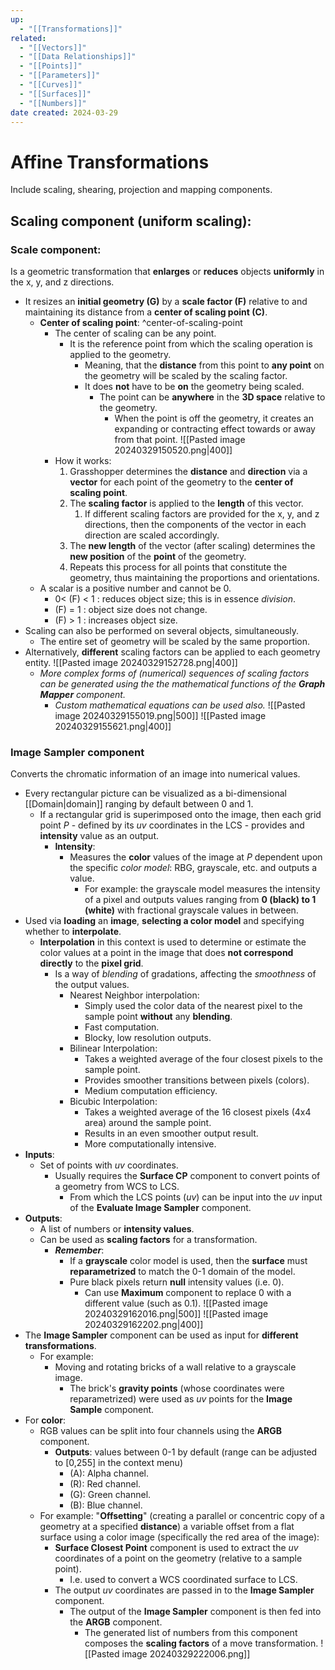 ```yaml
---
up:
  - "[[Transformations]]"
related:
  - "[[Vectors]]"
  - "[[Data Relationships]]"
  - "[[Points]]"
  - "[[Parameters]]"
  - "[[Curves]]"
  - "[[Surfaces]]"
  - "[[Numbers]]"
date created: 2024-03-29
---
```

# Affine Transformations
Include scaling, shearing, projection and mapping components.

## Scaling component (uniform scaling):

### Scale component:
Is a geometric transformation that **enlarges** or **reduces** objects **uniformly** in the x, y, and z directions. 
- It resizes an **initial geometry (G)** by a **scale factor (F)** relative to and maintaining its distance from a **center of scaling point (C)**. 
	- **Center of scaling point**: ^center-of-scaling-point
		- The center of scaling can be any point.
			- It is the reference point from which the scaling operation is applied to the geometry. 
				- Meaning, that the **distance** from this point to **any point** on the geometry will be scaled by the scaling factor.
				- It does **not** have to be **on** the geometry being scaled. 
					- The point can be **anywhere** in the **3D space** relative to the geometry. 
						- When the point is off the geometry, it creates an expanding or contracting effect towards or away from that point. 
							![[Pasted image 20240329150520.png|400]]
		- How it works:
			1. Grasshopper determines the **distance** and **direction** via a **vector** for each point of the geometry to the **center of scaling point**.
			2. The **scaling factor** is applied to the **length** of this vector.
				1. If different scaling factors are provided for the x, y, and z directions, then the components of the vector in each direction are scaled accordingly. 
			3. The **new length** of the vector (after scaling) determines the **new position** of the **point** of the geometry. 
			4. Repeats this process for all points that constitute the geometry, thus maintaining the proportions and orientations. 
	- A scalar is a positive number and cannot be 0. 
		- 0< (F) < 1 : reduces object size; this is in essence *division*.
		- (F) = 1 : object size does not change.
		- (F) > 1 : increases object size.
- Scaling can also be performed on several objects, simultaneously. 
	- The entire set of geometry will be scaled by the same proportion. 
- Alternatively, **different** scaling factors can be applied to each geometry entity. 
	![[Pasted image 20240329152728.png|400]]
	- *More complex forms of (numerical) sequences of scaling factors can be generated using the the mathematical functions of the **Graph Mapper** component.*
		- *Custom mathematical equations can be used also.*
			![[Pasted image 20240329155019.png|500]]
			![[Pasted image 20240329155621.png|400]]


### Image Sampler component
Converts the chromatic information of an image into numerical values.
- Every rectangular picture can be visualized as a bi-dimensional [[Domain|domain]] ranging by default between 0 and 1. 
	- If a rectangular grid is superimposed onto the image, then each grid point *P* - defined by its *uv* coordinates in the LCS - provides and **intensity** value as an output.
		- **Intensity**: 
			- Measures the **color** values of the image at *P* dependent upon the specific *color model*: RBG, grayscale, etc.  and outputs a value.
				- For example: the grayscale model measures the intensity of a pixel and outputs values ranging from **0 (black) to 1 (white)** with fractional grayscale values in between. 
- Used via **loading** an **image**, **selecting a color model** and specifying whether to **interpolate**. 
	- **Interpolation** in this context is used to determine or estimate the color values at a point in the image that does **not correspond directly** to the **pixel grid**. 
		- Is a way of *blending* of gradations, affecting the *smoothness* of the output values.
			- Nearest Neighbor interpolation: 
				- Simply used the color data of the nearest pixel to the sample point **without** any **blending**. 
				- Fast computation.
				- Blocky, low resolution outputs.
			- Bilinear Interpolation: 
				- Takes a weighted average of the four closest pixels to the sample point. 
				- Provides smoother transitions between pixels (colors).
				- Medium computation efficiency.
			- Bicubic Interpolation:
				- Takes a weighted average of the 16 closest pixels (4x4 area) around the sample point. 
				- Results in an even smoother output result. 
				- More computationally intensive. 
- **Inputs**:
	- Set of points with *uv* coordinates.
		- Usually requires the **Surface CP** component to convert points of a geometry from WCS to LCS.
			- From which the LCS points (*uv*) can be input into the *uv* input of the **Evaluate Image Sampler** component. 
- **Outputs**:
	- A list of numbers or **intensity values**.
	- Can be used as **scaling factors** for a transformation.
		- ***Remember***: 
			- If a **grayscale** color model is used, then the **surface** must **reparametrized** to match the 0-1 domain of the model.
			- Pure black pixels return **null** intensity values (i.e. 0). 
				- Can use **Maximum** component to replace 0 with a different value (such as 0.1).
		![[Pasted image 20240329162016.png|500]]
		![[Pasted image 20240329162202.png|400]]
- The **Image Sampler** component can be used as input for **different transformations**.
	- For example:
		- Moving and rotating bricks of a wall relative to a grayscale image.
			- The brick's **gravity points** (whose coordinates were reparametrized) were used as *uv* points for the **Image Sample** component.
- For **color**:
	- RGB values can be split into four channels using the **ARGB** component. 
		- **Outputs**: values between 0-1 by default (range can be adjusted to [0,255] in the context menu)
			- (A): Alpha channel.
			- (R): Red channel.
			- (G): Green channel.
			- (B): Blue channel.
	- For example: "**Offsetting**" (creating a parallel or concentric copy of a geometry at a specified **distance**) a variable offset from a flat surface using a color image (specifically the red area of the image):
		- **Surface Closest Point** component is used to extract the *uv* coordinates of a point on the geometry (relative to a sample point). 
			- I.e. used to convert a WCS coordinated surface to LCS.
		- The output *uv* coordinates are passed in to the **Image Sampler** component. 
			- The output of the **Image Sampler** component is then fed into the **ARGB** component.
				- The generated list of numbers from this component composes the **scaling factors** of a move transformation. 
					![[Pasted image 20240329222006.png]]